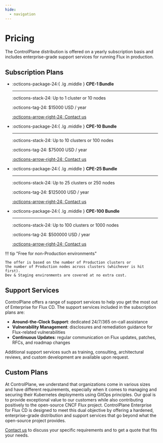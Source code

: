 ```yaml
---
hide:
  - navigation
---
```


# Pricing

The ControlPlane distribution is offered on a yearly subscription basis and
includes enterprise-grade support services for running Flux in production.

## Subscription Plans

<div class="grid cards" markdown>

-   :octicons-package-24:{ .lg .middle } __CPE-1 Bundle__

    ---

    :octicons-stack-24: Up to 1 cluster or 10 nodes

    :octicons-tag-24: $15000 USD / year

    [:octicons-arrow-right-24: Contact us](https://control-plane.io/contact/?inquiry=fluxcd)

-   :octicons-package-24:{ .lg .middle } __CPE-10 Bundle__

    ---

    :octicons-stack-24: Up to 10 clusters or 100 nodes

    :octicons-tag-24: $75000 USD / year

    [:octicons-arrow-right-24: Contact us](https://control-plane.io/contact/?inquiry=fluxcd)

-   :octicons-package-24:{ .lg .middle } __CPE-25 Bundle__

    ---

    :octicons-stack-24: Up to 25 clusters or 250 nodes

    :octicons-tag-24: $125000 USD / year

    [:octicons-arrow-right-24: Contact us](https://control-plane.io/contact/?inquiry=fluxcd)

-   :octicons-package-24:{ .lg .middle } __CPE-100 Bundle__

    ---

    :octicons-stack-24: Up to 100 clusters or 1000 nodes

    :octicons-tag-24: $500000 USD / year

    [:octicons-arrow-right-24: Contact us](https://control-plane.io/contact/?inquiry=fluxcd)

</div>

!!! tip "Free for non-Production environments"

    The offer is based on the number of Production clusters or
    the number of Production nodes across clusters (whichever is hit first).  
    Dev & Staging environments are covered at no extra cost.

## Support Services

ControlPlane offers a range of support services to help you get the most out of
Enterprise for Flux CD. The support services included in the subscription plans are:

- **Around-the-Clock Support**: dedicated 24/7/365 on-call assistance
- **Vulnerability Management**: disclosures and remediation guidance for Flux-related vulnerabilities
- **Continuous Updates**: regular communication on Flux updates, patches, RFCs, and roadmap changes

Additional support services such as training, consulting, architectural reviews,
and custom development are available upon request.

## Custom Plans

At ControlPlane, we understand that organizations come in various sizes and have different requirements,
especially when it comes to managing and securing their Kubernetes deployments using GitOps principles.
Our goal is to provide exceptional value to our customers while also contributing positively
to the open-source CNCF Flux project.
ControlPlane Enterprise for Flux CD is designed to meet this dual objective
by offering a hardened, enterprise-grade distribution and support services that go
beyond what the open-source project provides.

[Contact us](https://control-plane.io/contact/?inquiry=fluxcd) to discuss your specific
requirements and to get a quote that fits your needs.
